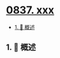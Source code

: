 # [0837. xxx](https://github.com/Tdahuyou/TNotes.leetcode/tree/main/notes/0837.%20xxx)

<!-- region:toc -->

- [1. 📝 概述](#1--概述)

<!-- endregion:toc -->

## 1. 📝 概述
